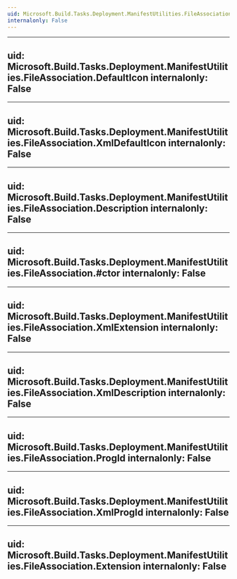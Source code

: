 ```yaml
---
uid: Microsoft.Build.Tasks.Deployment.ManifestUtilities.FileAssociation
internalonly: False
---
```


---
uid: Microsoft.Build.Tasks.Deployment.ManifestUtilities.FileAssociation.DefaultIcon
internalonly: False
---

---
uid: Microsoft.Build.Tasks.Deployment.ManifestUtilities.FileAssociation.XmlDefaultIcon
internalonly: False
---

---
uid: Microsoft.Build.Tasks.Deployment.ManifestUtilities.FileAssociation.Description
internalonly: False
---

---
uid: Microsoft.Build.Tasks.Deployment.ManifestUtilities.FileAssociation.#ctor
internalonly: False
---

---
uid: Microsoft.Build.Tasks.Deployment.ManifestUtilities.FileAssociation.XmlExtension
internalonly: False
---

---
uid: Microsoft.Build.Tasks.Deployment.ManifestUtilities.FileAssociation.XmlDescription
internalonly: False
---

---
uid: Microsoft.Build.Tasks.Deployment.ManifestUtilities.FileAssociation.ProgId
internalonly: False
---

---
uid: Microsoft.Build.Tasks.Deployment.ManifestUtilities.FileAssociation.XmlProgId
internalonly: False
---

---
uid: Microsoft.Build.Tasks.Deployment.ManifestUtilities.FileAssociation.Extension
internalonly: False
---
